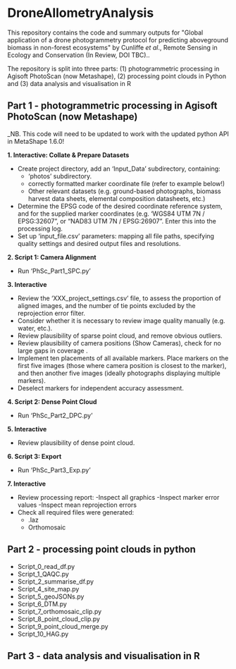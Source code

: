 # DroneAllometryAnalysis

This repository contains the code and summary outputs for "Global application of a drone photogrammetry protocol for predicting aboveground biomass in non-forest ecosystems" by Cunliffe _et al_., Remote Sensing in Ecology and Conservation (In Review, DOI TBC)..

The repository is split into three parts: (1) photogrammetric processing in Agisoft PhotoScan (now Metashape), (2) processing point clouds in Python  and (3) data analysis and visualisation in R

## Part 1 - photogrammetric processing in Agisoft PhotoScan (now Metashape)
_NB. This code will need to be updated to work with the updated python API in MetaShape 1.6.0!


**1. Interactive: Collate & Prepare Datasets**
- Create project directory, add an ‘Input_Data’ subdirectory, containing:
	- ‘photos’ subdirectory.
	- correctly formatted marker coordinate file (refer to example below!)
	- Other relevant datasets (e.g. ground-based photographs, biomass harvest data sheets, elemental composition datasheets, etc.)
- Determine the EPSG code of the desired coordinate reference system, and for the supplied marker coordinates (e.g. ‘WGS84 UTM 7N / EPSG:32607”, or “NAD83 UTM 7N / EPSG:26907”. Enter this into the processing log.
- Set up ‘input_file.csv’ parameters: mapping all file paths, specifying quality settings and desired output files and resolutions.

**2. Script 1: Camera Alignment**
- Run ‘PhSc_Part1_SPC.py’

**3. Interactive**
- Review the ‘XXX_project_settings.csv’ file, to assess the proportion of aligned images, and the number of tie points excluded by the reprojection error filter.
- Consider whether it is necessary to review image quality manually (e.g. water, etc.).
- Review plausibility of sparse point cloud, and remove obvious outliers.
- Review plausibility of camera positions (Show Cameras), check for no large gaps in coverage . 
- Implement ten placements of all available markers. Place markers on the first five images (those where camera position is closest to the marker), and then another five images (ideally photographs displaying multiple markers).
- Deselect markers for independent accuracy assessment.

**4. Script 2: Dense Point Cloud**
- Run ‘PhSc_Part2_DPC.py’

**5. Interactive**
- Review plausibility of dense point cloud.

**6. Script 3: Export**
- Run ‘PhSc_Part3_Exp.py’

**7. Interactive**
- Review processing report:
	-Inspect all graphics
	-Inspect marker error values
	-Inspect mean reprojection errors
- Check all required files were generated:
	- .laz
	- Orthomosaic

## Part 2 - processing point clouds in python
- Script_0_read_df.py
- Script_1_QAQC.py
- Script_2_summarise_df.py
- Script_4_site_map.py
- Script_5_geoJSONs.py
- Script_6_DTM.py
- Script_7_orthomosaic_clip.py
- Script_8_point_cloud_clip.py
- Script_9_point_cloud_merge.py
- Script_10_HAG.py


## Part 3 - data analysis and visualisation in R




